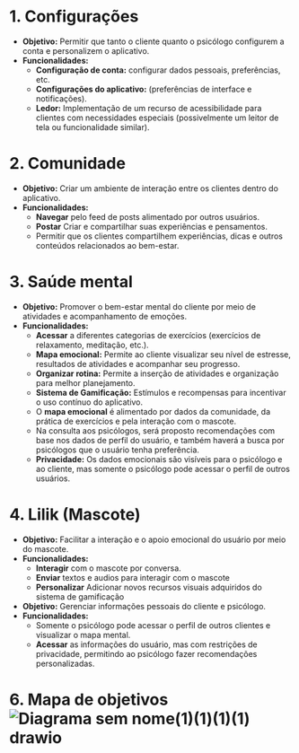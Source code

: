 # 1. Configurações
- **Objetivo:** Permitir que tanto o cliente quanto o psicólogo configurem a conta e personalizem o aplicativo.
- **Funcionalidades:**  
     -	**Configuração de conta:** configurar dados pessoais, preferências, etc.
     -	**Configurações do aplicativo:** (preferências de interface e notificações).
     -  **Ledor:** Implementação de um recurso de acessibilidade para clientes com necessidades especiais (possivelmente um leitor de tela ou funcionalidade similar).
# 2. Comunidade
- **Objetivo:** Criar um ambiente de interação entre os clientes dentro do aplicativo.
- **Funcionalidades:**
    - **Navegar** pelo feed de posts alimentado por outros usuários.
    - **Postar** Criar e compartilhar suas experiências e pensamentos.
     - Permitir que os clientes compartilhem experiências, dicas e outros conteúdos relacionados ao bem-estar.
# 3. Saúde mental
- **Objetivo:** Promover o bem-estar mental do cliente por meio de atividades e acompanhamento de emoções.
- **Funcionalidades:**
  - **Acessar** a diferentes categorias de exercícios (exercícios de relaxamento, meditação, etc.).
  - **Mapa emocional:** Permite ao cliente visualizar seu nível de estresse, resultados de atividades e acompanhar seu progresso.
  - **Organizar rotina:** Permite a inserção de atividades e organização para melhor planejamento.
  -	**Sistema de Gamificação:** Estímulos e recompensas para incentivar o uso contínuo do aplicativo.
  -	O **mapa emocional** é alimentado por dados da comunidade, da prática de exercícios e pela interação com o mascote.
  - Na consulta aos psicólogos, será proposto recomendações com base nos dados de perfil do usuário, e também haverá a busca por psicólogos que o usuário tenha preferência.
  -	**Privacidade:** Os dados emocionais são visíveis para o psicólogo e ao cliente, mas somente o psicólogo pode acessar o perfil de outros usuários.
# 4. Lilik (Mascote)
- **Objetivo:** Facilitar a interação e o apoio emocional do usuário por meio do mascote.
- **Funcionalidades:**
   - **Interagir** com o mascote por conversa.
   -	**Enviar** textos e audios para interagir com o mascote
   -	**Personalizar** Adicionar novos recursos visuais adquiridos do sistema de gamificação
- **Objetivo:** Gerenciar informações pessoais do cliente e psicólogo.
- **Funcionalidades:**
   -	Somente o psicólogo pode acessar o perfil de outros clientes e visualizar o mapa mental.
   -	**Acessar** as informações do usuário, mas com restrições de privacidade, permitindo ao psicólogo fazer recomendações personalizadas.
# 6. Mapa de objetivos![Diagrama sem nome(1)(1)(1)(1) drawio](https://github.com/user-attachments/assets/1f0ae3b2-5048-4ea7-b340-76e1bf5acfbe)
